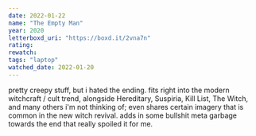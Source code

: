 ```yaml
---
date: 2022-01-22
name: "The Empty Man"
year: 2020
letterboxd_uri: "https://boxd.it/2vna7n"
rating: 
rewatch: 
tags: "laptop"
watched_date: 2022-01-20
---
```


pretty creepy stuff, but i hated the ending. fits right into the modern witchcraft / cult trend, alongside Hereditary, Suspiria, Kill List, The Witch, and many others i'm not thinking of; even shares certain imagery that is common in the new witch revival. adds in some bullshit meta garbage towards the end that really spoiled it for me.
